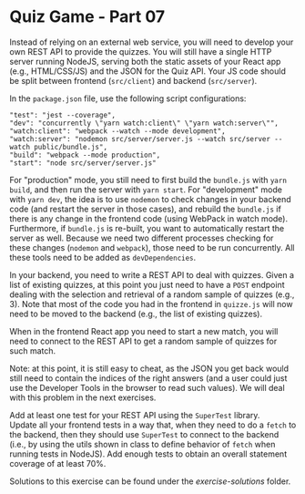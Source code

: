 # Quiz Game - Part 07

Instead of relying on an external web service, you will need to develop your own REST API
to provide the quizzes.
You will still have a single HTTP server running NodeJS, serving both the static assets
of your React app (e.g., HTML/CSS/JS) and the JSON for the Quiz API.
Your JS code should be split between frontend (`src/client`) and backend (`src/server`).

In the `package.json` file, use the following script configurations:

    "test": "jest --coverage",
    "dev": "concurrently \"yarn watch:client\" \"yarn watch:server\"",
    "watch:client": "webpack --watch --mode development",
    "watch:server": "nodemon src/server/server.js --watch src/server --watch public/bundle.js",
    "build": "webpack --mode production",
    "start": "node src/server/server.js"

For "production" mode, you still need to first build the `bundle.js` with `yarn build`,
and then run the server with `yarn start`.
For "development" mode with `yarn dev`, the idea is to use `nodemon` to check changes
in your backend code (and restart the server in those cases), and rebuild the `bundle.js`
if there is any change in the frontend code (using WebPack in watch mode).
Furthermore, if `bundle.js` is re-built, you want to automatically restart the server as well.
Because we need two different processes checking for these changes (`nodemon` and `webpack`), those
need to be run concurrently.
All these tools need to be added as `devDependencies`. 


In your backend, you need to write a REST API to deal with quizzes. Given a list of existing
quizzes, at this point you just need to have a `POST` endpoint dealing with the selection
and retrieval of a random sample of quizzes (e.g., 3).
Note that most of the code you had in the frontend in `quizze.js` will now need to be
moved to the backend (e.g., the list of existing quizzes).

When in the frontend React app you need to start a new match, you will need to connect
to the REST API to get a random sample of quizzes for such match.

Note: at this point, it is still easy to cheat, as the JSON you get back would still
need to contain the indices of the right answers (and a user could just use the Developer
Tools in the browser to read such values). We will deal with this problem in the 
next exercises. 

Add at least one test for your REST API using the `SuperTest` library.    
Update all your frontend tests in a way that, when they need to do a `fetch` to the 
backend, then they should use `SuperTest` to connect to the backend (i.e., by using the utils
shown in class to define behavior of `fetch` when running tests in NodeJS).
Add enough tests to obtain an overall statement coverage of at least 70%.


Solutions to this exercise can be found under the *exercise-solutions* folder. 